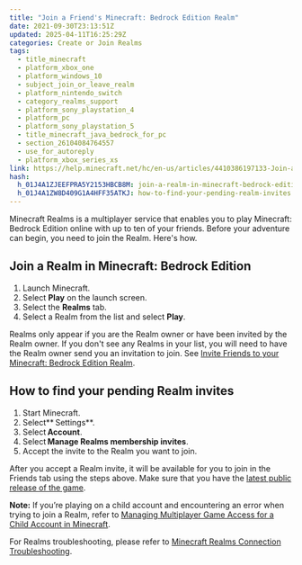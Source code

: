```yaml
---
title: "Join a Friend's Minecraft: Bedrock Edition Realm"
date: 2021-09-30T23:13:51Z
updated: 2025-04-11T16:25:29Z
categories: Create or Join Realms
tags:
  - title_minecraft
  - platform_xbox_one
  - platform_windows_10
  - subject_join_or_leave_realm
  - platform_nintendo_switch
  - category_realms_support
  - platform_sony_playstation_4
  - platform_pc
  - platform_sony_playstation_5
  - title_minecraft_java_bedrock_for_pc
  - section_26104084764557
  - use_for_autoreply
  - platform_xbox_series_xs
link: https://help.minecraft.net/hc/en-us/articles/4410386197133-Join-a-Friend-s-Minecraft-Bedrock-Edition-Realm
hash:
  h_01J4A1ZJEEFPRA5Y2153HBCB8M: join-a-realm-in-minecraft-bedrock-edition
  h_01J4A1ZW8D409G1A4HFF35ATKJ: how-to-find-your-pending-realm-invites
---
```


Minecraft Realms is a multiplayer service that enables you to play Minecraft: Bedrock Edition online with up to ten of your friends. Before your adventure can begin, you need to join the Realm. Here's how.

## Join a Realm in Minecraft: Bedrock Edition

1.  Launch Minecraft.
2.  Select **Play** on the launch screen.
3.  Select the **Realms** tab.
4.  Select a Realm from the list and select **Play**.

Realms only appear if you are the Realm owner or have been invited by the Realm owner. If you don't see any Realms in your list, you will need to have the Realm owner send you an invitation to join. See [Invite Friends to your Minecraft: Bedrock Edition Realm](./Invite-Friends-to-Your-Minecraft-Bedrock-Edition-Realm.md).

## How to find your pending Realm invites

1.  Start Minecraft.
2.  Select** Settings**.
3.  Select **Account**.
4.  Select **Manage Realms membership invites**.
5.  Accept the invite to the Realm you want to join.

After you accept a Realm invite, it will be available for you to join in the Friends tab using the steps above. Make sure that you have the [latest public release of the game](../Download-Install/How-to-Manually-Update-Minecraft-on-Mobile.md#h_01FFGQHMP7SE5T5JQHB3068226).

**Note:** If you’re playing on a child account and encountering an error when trying to join a Realm, refer to [Managing Multiplayer Game Access for a Child Account in Minecraft](../Account-Settings/Managing-Multiplayer-Game-Access-for-a-Child-Account-in-Minecraft.md).

For Realms troubleshooting, please refer to [Minecraft Realms Connection Troubleshooting](../Troubleshoot-Minecraft-Realms/Troubleshoot-Minecraft-Realms-Connection-Errors.md).
